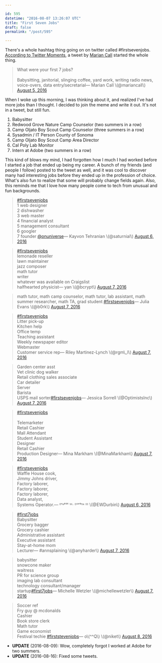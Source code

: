 ```yaml
---

id: 595
datetime: "2016-08-07 13:26:07 UTC"
title: "First Seven Jobs"
draft: false
permalink: "/post/595"

---
```


There's a whole hashtag thing going on on twitter called #firstsevenjobs. [According to Twitter Moments](https://twitter.com/i/moments/762017894775390208), a tweet by [Marian Call](https://en.wikipedia.org/wiki/Marian_Call) started the whole thing.

<blockquote class="twitter-tweet" data-lang="en">What were your first 7 jobs?<br /><br />Babysitting, janitorial, slinging coffee, yard work, writing radio news, voice-overs, data entry/secretarial&mdash; Marian Call \(@mariancall\) <a href="https://twitter.com/mariancall/status/761366330511544320">August 5, 2016</a></blockquote>

When I woke up this morning, I was thinking about it, and realized I've had more jobs than I thought. I decided to join the meme and write it out. It's not in a tweet, but still fun.

1. Babysitter
1. Redwood Grove Nature Camp Counselor \(two summers in a row\)
1. Camp Oljato Boy Scout Camp Counselor \(three summers in a row\)
1. Sysadmin / IT Person County of Sonoma
1. Camp Oljato Boy Scout Camp Area Director
1. Cal Poly Lab Monitor
1. Intern at Adobe \(two summers in a row\)

This kind of blows my mind, I had forgotten how I much I had worked before I started a job that ended up being my career. A bunch of my friends \(and people I follow\) posted to the tweet as well, and it was cool to discover many had interesting jobs before they ended up in the profession of choice. What's also fun to realize that some will probably change fields again. Also, this reminds me that I love how many people come to tech from unusual and fun backgrounds.

<blockquote class="twitter-tweet" data-lang="en"><a href="https://twitter.com/hashtag/firstsevenjobs?src=hash">#firstsevenjobs</a> <br />1 web designer<br />2 dishwasher<br />3 web master<br />4 financial analyst<br />5 management consultant<br />6 googler<br />7 founder <a href="https://twitter.com/onuniverse">@onuniverse</a>&mdash; Kayvon Tehranian \(@saturnial\) <a href="https://twitter.com/saturnial/status/762012857118683136">August 6, 2016</a></blockquote>

<blockquote class="twitter-tweet" data-lang="en"><a href="https://twitter.com/hashtag/firstsevenjobs?src=hash">#firstsevenjobs</a><br />lemonade reseller<br />lawn maintainer<br />jazz composer<br />math tutor<br />writer<br />whatever was available on Craigslist<br />halfhearted physicist&mdash; yan \(@bcrypt\) <a href="https://twitter.com/bcrypt/status/762149553038503937">August 7, 2016</a></blockquote>

<blockquote class="twitter-tweet" data-lang="en">math tutor, math camp counselor, math tutor, lab assistant, math summer researcher, math TA, grad student <a href="https://twitter.com/hashtag/firstsevenjobs?src=hash">#firstsevenjobs</a>&mdash; Julia Evans \(@b0rk\) <a href="https://twitter.com/b0rk/status/762136202778664961">August 7, 2016</a></blockquote>

<blockquote class="twitter-tweet" data-lang="en"><a href="https://twitter.com/hashtag/firstsevenjobs?src=hash">#firstsevenjobs</a> <br />Litter pick-up<br />Kitchen help<br />Office temp<br />Teaching assistant<br />Weekly newspaper editor<br />Webmaster<br />Customer service rep&mdash; Riley Martinez-Lynch \(@rgm\_l\) <a href="https://twitter.com/rgm\_l/status/762100774876815360">August 7, 2016</a></blockquote>

<blockquote class="twitter-tweet" data-lang="en">Garden center asst<br />Vet clinic dog walker<br />Retail clothing sales associate<br />Car detailer<br />Server<br />Barista<br />USPS mail sorter<a href="https://twitter.com/hashtag/firstsevenjobs?src=hash">#firstsevenjobs</a>&mdash; Jessica Sorrell \(@OptimistsInc\) <a href="https://twitter.com/OptimistsInc/status/762094206743707648">August 7, 2016</a></blockquote>

<blockquote class="twitter-tweet" data-lang="en"><a href="https://twitter.com/hashtag/firstsevenjobs?src=hash">#firstsevenjobs</a> <br /><br />Telemarketer<br />Retail Cashier<br />Mall Attendant<br />Student Assistant<br />Designer<br />Retail Cashier<br />Production Designer&mdash; Mina Markham \(@MinaMarkham\) <a href="https://twitter.com/MinaMarkham/status/762096657064423424">August 7, 2016</a></blockquote>

<blockquote class="twitter-tweet" data-lang="en"><a href="https://twitter.com/hashtag/firstsevenjobs?src=hash">#firstsevenjobs</a><br />Waffle House cook,<br />Jimmy Johns driver,<br />Factory laborer,<br />Factory laborer,<br />Factory laborer,<br />Data analyst,<br />Systems Operator.&mdash; ᴱʳᶰᵉˢᵗ ᵂ⋅ ᴰᵘʳᵇᶦᶰ ᴵᴵᴵ \(@EWDurbin\) <a href="https://twitter.com/EWDurbin/status/762040030743371776">August 6, 2016</a></blockquote>

<blockquote class="twitter-tweet" data-lang="en"><a href="https://twitter.com/hashtag/first7jobs?src=hash">#first7jobs</a><br />Babysitter<br />Grocery bagger<br />Grocery cashier<br />Administrative assistant<br />Executive assistant<br />Stay-at-home mom<br />Lecturer&mdash; #annsplaining \(@anyharder\) <a href="https://twitter.com/anyharder/status/762094470842097665">August 7, 2016</a></blockquote>

<blockquote class="twitter-tweet" data-lang="en">babysitter<br />snowcone maker<br />waitress<br />PR for science group<br />imaging lab consultant<br />technology consultant/manager<br />startup<a href="https://twitter.com/hashtag/first7jobs?src=hash">#first7jobs</a>&mdash; Michelle Wetzler \(@michellewetzler\) <a href="https://twitter.com/michellewetzler/status/762135611402616832">August 7, 2016</a></blockquote>

<blockquote class="twitter-tweet" data-lang="en">Soccer ref<br />Fry guy @ mcdonalds<br />Cashier <br />Book store clerk<br />Math tutor <br />Game economist <br />Festival techie <a href="https://twitter.com/hashtag/firststevenjobs?src=hash">#firststevenjobs</a>&mdash; o\(^^Q\) \(@niket\) <a href="https://twitter.com/niket/status/762523518323924992">August 8, 2016</a></blockquote>

* **UPDATE** \(2016-08-09\): Wow, completely forgot I worked at Adobe for two summers.
* **UPDATE** \(2016-08-16\): Fixed some tweets.